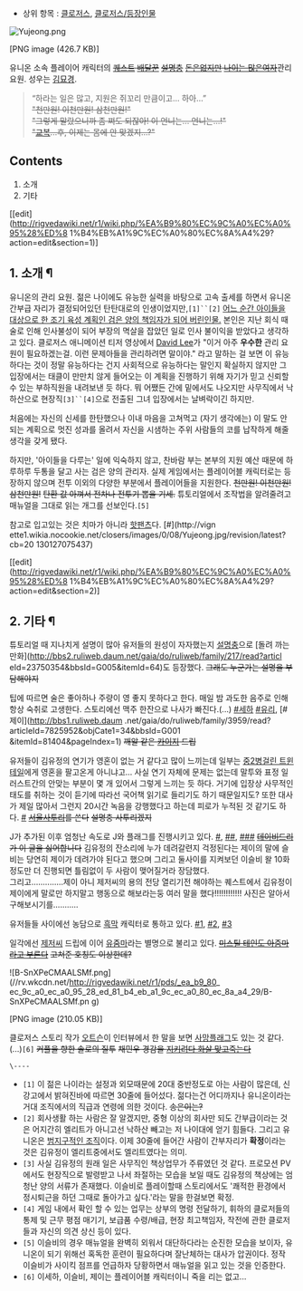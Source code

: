  * 상위 항목 : [클로저스](%ED%81%B4%EB%A1%9C%EC%A0%80%EC%8A%A4.md), [클로저스/등장인물](%ED%81%B4%EB%A1%9C%EC%A0%80%EC%8A%A4/%EB%93%B1%EC%9E%A5%EC%9D%B8%EB%AC%BC.md)  

![Yujeong.png](//rv.wkcdn.net/http://rigvedawiki.net/r1/pds/Yujeong.png)

[PNG image (426.7 KB)]

  
유니온 소속 플레이어 캐릭터의 <del>[퀘스트](%ED%80%98%EC%8A%A4%ED%8A%B8.md)
[배달꾼](%EB%B0%B0%EB%8B%AC.md)</del>
<del>[설명충](%EC%84%A4%EB%AA%85%EC%B6%A9.md)</del> <del>[돈은없지만](%EA%B0%80%EB%82%9C#s-1.md) [나이는 많은여자](%EB%85%B8%EC%B2%98%EB%85%80.md)</del>관리요원. 성우는
[김묘경](%EA%B9%80%EB%AC%98%EA%B2%BD.md).

> “하라는 일은 많고, 지원은 쥐꼬리 만큼이고… 하아…”  
<del>"천만원! 이천만원! 삼천만원!"</del>  
<del>"그렇게 말랐으니까 좀 쪄도 되잖아! 이 언니는... 언니는...!"</del>  
<del>"[교복](%EA%B5%90%EB%B3%B5.md)...후, 이제는 몸에 안 맞겠지...?"</del>

  

## Contents

    

1. 소개 
2. 기타 

[[edit](http://rigvedawiki.net/r1/wiki.php/%EA%B9%80%EC%9C%A0%EC%A0%95%28%ED%8
1%B4%EB%A1%9C%EC%A0%80%EC%8A%A4%29?action=edit&section=1)]

## 1. 소개 ¶

유니온의 관리 요원. 젊은 나이에도 유능한 실력을 바탕으로 고속 출세를 하면서 유니온 간부급 자리가 결정되어있던 탄탄대로의
인생이었지만,`[1]``[2]` [어느 순간 아이들을 대상으로 한 조기 육성 계획인 검은 양의 책임자가 되어 버린인물.](%EB%AF%B8%EB%82%98%EB%AA%A8%ED%86%A0%20%EC%BD%94%EC%9D%B4%EC%B9%98.md)
본인은 지난 회식 때 술로 인해 인사불성이 되어 부장의 멱살을 잡았던 일로 인사 불이익을 받았다고 생각하고 있다. 클로저스 애니메이션 티저
영상에서 [David Lee](David%20Lee.md)가 "이거 아주 **우수한** 관리 요원이 필요하겠는걸. 이런 문제아들을
관리하려면 말이야." 라고 말하는 걸 보면 이 유능하다는 것이 정말 유능하다는 건지 사회적으로 유능하다는 말인지 확실하지 않지만 그
입장에서는 태클이 만만치 않게 들어오는 이 계획을 진행하기 위해 자기가 믿고 신뢰할 수 있는 부하직원을 내려보낸 듯 하다. 뭐 어쨌든 간에
밑에서도 나오지만 사무직에서 낙하산으로 현장직`[3]``[4]`으로 전출된 그녀 입장에서는 날벼락이긴 하지만.

  

처음에는 자신의 신세를 한탄했으나 이내 마음을 고쳐먹고 (자기 생각에는) 이 말도 안 되는 계획으로 멋진 성과를 올려서 자신을 시샘하는 주위
사람들의 코를 납작하게 해줄 생각을 갖게 됐다.

  

하지만, '아이들을 다루는' 일에 익숙하지 않고, 찬바람 부는 본부의 지원 예산 때문에 하루하루 두통을 달고 사는 검은 양의 관리자. 실제
게임에서는 플레이어블 캐릭터로는 등장하지 않으며 전투 이외의 다양한 부분에서 플레이어들을 지원한다. <del>천만원! 이천만원!
삼천만원!</del> <del>탄환 값 아껴서 전차나 전투기 뽑을 기세.</del> 튜토리얼에서 조작법을 알려줄려고 매뉴얼을 그대로 읽는
개그를 선보인다.`[5]`

  

참고로 입고있는 것은 치마가 아니라 [핫팬츠](%ED%95%AB%ED%8C%AC%EC%B8%A0.md)다. [#](http://vign
ette1.wikia.nocookie.net/closers/images/0/08/Yujeong.jpg/revision/latest?cb=20
130127075437)

  

[[edit](http://rigvedawiki.net/r1/wiki.php/%EA%B9%80%EC%9C%A0%EC%A0%95%28%ED%8
1%B4%EB%A1%9C%EC%A0%80%EC%8A%A4%29?action=edit&section=2)]

## 2. 기타 ¶

튜토리얼 때 지나치게 설명이 많아 유저들의 원성이 자자했는지 [설명충](%EC%84%A4%EB%AA%85%EC%B6%A9.md)으로
[돌려 까는 만화](http://bbs2.ruliweb.daum.net/gaia/do/ruliweb/family/217/read?articl
eId=23750354&bbsId=G005&itemId=64)도 등장했다. <del>그래도 누군가는 설명을 부담해야지</del>

  

팁에 따르면 술은 좋아하나 주량이 영 좋지 못하다고 한다. 매일 밤 과도한 음주로 인해 항상 숙취로 고생한다. 스토리에선 맥주 한잔으로
나사가 빠진다.(...) [#세하](http://gall.dcinside.com/closers/355573)
[#유리](http://gall.dcinside.com/closers/355745), [#제이](http://bbs1.ruliweb.daum
.net/gaia/do/ruliweb/family/3959/read?articleId=7825952&objCate1=34&bbsId=G001
&itemId=81404&pageIndex=1) <del>깨알 같은
[카이지](%EC%9D%B4%ED%86%A0%20%EC%B9%B4%EC%9D%B4%EC%A7%80.md) 드립</del>

  

유저들이 김유정의 연기가 영혼이 없는 거 같다고 많이 느끼는데 일부는 [중2병걸린 트윈테일](%EB%8D%B0%EC%BD%94%EB%AA%A8%EB%A6%AC%20%EC%82%AC%EB%82%98%EC%97%90.md)에게 영혼을 팔고온게 아니냐고… 사실 연기 자체에 문제는
없는데 말투와 표정 일러스트간의 안맞는 부분이 몇 개 있어서 그렇게 느끼는 듯 하다. 거기에 입장상 사무적인 태도를 취하는 것이 듣기에
따라선 국어책 읽기로 들리기도 하기 때문일지도? 또한 대사가 제일 많아서 그런지 20시간 녹음을 강행했다고 하는데 피로가 누적된 것 같기도
하다. [#](http://www.youtube.com/watch?v=XMeJ9adAVR0)
<del>[서울사투리](%EC%84%9C%EC%9A%B8%EB%A9%94%EC%9D%B4%ED%8A%B8.md)를 쓴다</del>
<del>설명충 사투리겠지</del>

  

J가 추가된 이후 엄청난 속도로 J와 플래그를 진행시키고 있다.
[#](http://gall.dcinside.com/closers/22682),
[##](http://gall.dcinside.com/closers/25083),
[###](http://gall.dcinside.com/closers/156907) <del>[데이비드리](David%20Lee.md)가 이 글을 싫어합니다</del> 김유정의 잔소리에 누가 데려갈련지 걱정된다는 제이의 말에 슬비는
당연히 제이가 데려가야 된다고 했으며 그리고 둘사이를 지켜보던 이슬비 왈 10화 정도만 더 진행되면 틀림없이 두 사람이 맺어질거라 장담했다.  
그리고..............제이 아니 제저씨의 용의 전당 열리기전 해야하는 퀘스트에서 김유정이 제이에게 말로만 하지말고 행동으로
해보라는둥 여러 말을 했다!!!!!!!!!!!! 사진은 알아서 구해보시기를...........

  

유저들들 사이에선 농담으로 [흑막](%ED%9D%91%EB%A7%89.md) 캐릭터로 통하고 있다.
[#1](http://gall.dcinside.com/closers/38637),
[#2](http://gall.dcinside.com/closers/40964),
[#3](http://gall.dcinside.com/closers/69822)

  

일각에선 [제저씨](%EC%A0%9C%EC%A0%80%EC%94%A8.md) 드립에 이어
[유줌마](%EC%95%84%EC%A4%8C%EB%A7%88.md)라는 별명으로 불리고 있다. <del>[미스틸 테인도 아줌마라고
부른다](http://gall.dcinside.com/closers/191473)</del> <del>고쳐준 호칭도 이상한데?</del>

  

![B-SnXPeCMAALSMf.png](//rv.wkcdn.net/http://rigvedawiki.net/r1/pds/_ea_b9_80_
ec_9c_a0_ec_a0_95_28_ed_81_b4_eb_a1_9c_ec_a0_80_ec_8a_a4_29/B-SnXPeCMAALSMf.pn
g)

[PNG image (210.05 KB)]

  
클로저스 스토리 작가 [오트슨](%EC%98%A4%ED%8A%B8%EC%8A%A8.md)이 인터뷰에서 한 말을 보면
[사망플래그](%EC%82%AC%EB%A7%9D%ED%94%8C%EB%9E%98%EA%B7%B8.md)도 있는 것
같다.(...)`[6]` <del>커플을 향한 솔로의 질투</del> <del>채민우 경감을 [지키려다 화살 맞고죽는다](%EB%93%9C%EC%9C%88.md)</del>

`\----`

  * `[1]` 이 젊은 나이라는 설정과 외모때문에 20대 중반정도로 아는 사람이 많은데, 신강고에서 밝혀진바에 따르면 30줄에 들어섰다. 젊다는건 어디까지나 유니온이라는 거대 조직에서의 직급과 연령에 의한 것이다. <del>송은이는?</del>
  * `[2]` 회사생활 하는 사람은 잘 알겠지만, 중형 이상의 회사만 되도 간부급이라는 것은 어지간히 엘리트가 아니고선 낙하산 빼고는 저 나이대에 얻기 힘들다. 그리고 유니온은 [범지구적인 조직](UN.md)이다. 이제 30줄에 들어간 사람이 간부자리가 **확정**이라는 것은 김유정이 엘리트중에서도 엘리트였다는 의미.
  * `[3]` 사실 김유정의 원래 일은 사무직인 책상업무가 주류였던 것 같다. 프로모션 PV에서도 현장직으로 발령받고 나서 좌절하는 모습을 보일 때도 김유정의 책상에는 엄청난 양의 서류가 존재했다. 이슬비로 플레이할때 스토리에서도 '쾌적한 환경에서 정시퇴근을 하던 그때로 돌아가고 싶다.'라는 말을 한걸보면 확정.
  * `[4]` 게임 내에서 확인 할 수 있는 업무는 상부의 명령 전달하기, 휘하의 클로저들의 통제 및 근무 평점 매기기, 보급품 수령/배급, 현장 최고책임자, 작전에 관한 클로저들과 자신의 의견 상신 등이 있다.
  * `[5]` 이슬비의 경우 매뉴얼을 완벽히 외워서 대단하다라는 순진한 모습을 보이자, 유니온이 되기 위해선 혹독한 훈련이 필요하다며 잘난체하는 대사가 압권이다. 정작 이슬비가 사이킥 점프를 언급하자 당황하면서 매뉴얼을 읽고 있는 것을 인증한다.
  * `[6]` 이세하, 이슬비, 제이는 플레이어블 캐릭터이니 죽을 리는 없고...

